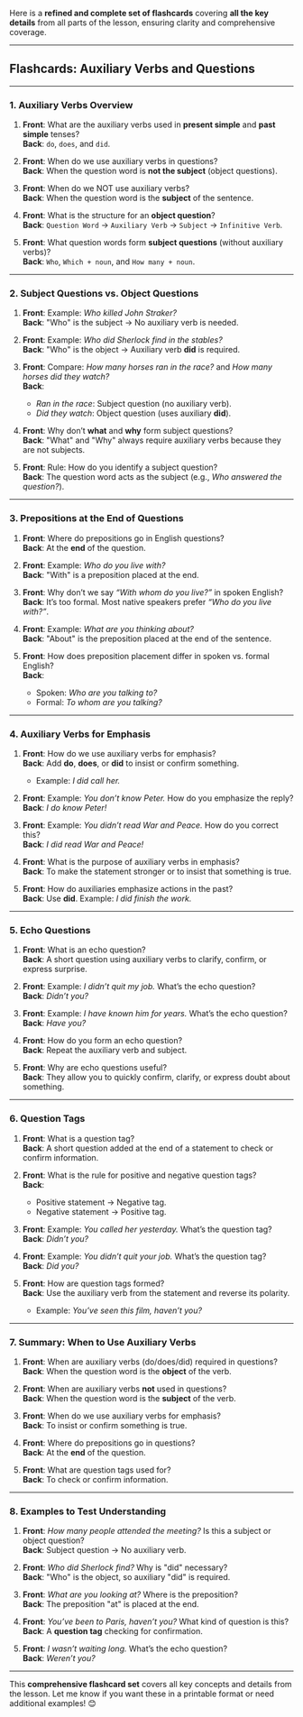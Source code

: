Here is a **refined and complete set of flashcards** covering **all the key details** from all parts of the lesson, ensuring clarity and comprehensive coverage.

---

## **Flashcards: Auxiliary Verbs and Questions**

---

### **1. Auxiliary Verbs Overview**

1. **Front**: What are the auxiliary verbs used in **present simple** and **past simple** tenses?  
    **Back**: `do`, `does`, and `did`.
    
2. **Front**: When do we use auxiliary verbs in questions?  
    **Back**: When the question word is **not the subject** (object questions).
    
3. **Front**: When do we NOT use auxiliary verbs?  
    **Back**: When the question word is the **subject** of the sentence.
    
4. **Front**: What is the structure for an **object question**?  
    **Back**: `Question Word` → `Auxiliary Verb` → `Subject` → `Infinitive Verb`.
    
5. **Front**: What question words form **subject questions** (without auxiliary verbs)?  
    **Back**: `Who`, `Which + noun`, and `How many + noun`.
    

---

### **2. Subject Questions vs. Object Questions**

1. **Front**: Example: _Who killed John Straker?_  
    **Back**: "Who" is the subject → No auxiliary verb is needed.
    
2. **Front**: Example: _Who did Sherlock find in the stables?_  
    **Back**: "Who" is the object → Auxiliary verb **did** is required.
    
3. **Front**: Compare: _How many horses ran in the race?_ and _How many horses did they watch?_  
    **Back**:
    
    - _Ran in the race_: Subject question (no auxiliary verb).
    - _Did they watch_: Object question (uses auxiliary **did**).
4. **Front**: Why don’t **what** and **why** form subject questions?  
    **Back**: "What" and "Why" always require auxiliary verbs because they are not subjects.
    
5. **Front**: Rule: How do you identify a subject question?  
    **Back**: The question word acts as the subject (e.g., _Who answered the question?_).
    

---

### **3. Prepositions at the End of Questions**

1. **Front**: Where do prepositions go in English questions?  
    **Back**: At the **end** of the question.
    
2. **Front**: Example: _Who do you live with?_  
    **Back**: "With" is a preposition placed at the end.
    
3. **Front**: Why don’t we say _“With whom do you live?”_ in spoken English?  
    **Back**: It’s too formal. Most native speakers prefer _“Who do you live with?”_.
    
4. **Front**: Example: _What are you thinking about?_  
    **Back**: "About" is the preposition placed at the end of the sentence.
    
5. **Front**: How does preposition placement differ in spoken vs. formal English?  
    **Back**:
    
    - Spoken: _Who are you talking to?_
    - Formal: _To whom are you talking?_

---

### **4. Auxiliary Verbs for Emphasis**

1. **Front**: How do we use auxiliary verbs for emphasis?  
    **Back**: Add **do**, **does**, or **did** to insist or confirm something.
    
    - Example: _I did call her._
2. **Front**: Example: _You don’t know Peter._ How do you emphasize the reply?  
    **Back**: _I do know Peter!_
    
3. **Front**: Example: _You didn’t read War and Peace._ How do you correct this?  
    **Back**: _I did read War and Peace!_
    
4. **Front**: What is the purpose of auxiliary verbs in emphasis?  
    **Back**: To make the statement stronger or to insist that something is true.
    
5. **Front**: How do auxiliaries emphasize actions in the past?  
    **Back**: Use **did**. Example: _I did finish the work._
    

---

### **5. Echo Questions**

1. **Front**: What is an echo question?  
    **Back**: A short question using auxiliary verbs to clarify, confirm, or express surprise.
    
2. **Front**: Example: _I didn’t quit my job._ What’s the echo question?  
    **Back**: _Didn’t you?_
    
3. **Front**: Example: _I have known him for years._ What’s the echo question?  
    **Back**: _Have you?_
    
4. **Front**: How do you form an echo question?  
    **Back**: Repeat the auxiliary verb and subject.
    
5. **Front**: Why are echo questions useful?  
    **Back**: They allow you to quickly confirm, clarify, or express doubt about something.
    

---

### **6. Question Tags**

1. **Front**: What is a question tag?  
    **Back**: A short question added at the end of a statement to check or confirm information.
    
2. **Front**: What is the rule for positive and negative question tags?  
    **Back**:
    
    - Positive statement → Negative tag.
    - Negative statement → Positive tag.
3. **Front**: Example: _You called her yesterday._ What’s the question tag?  
    **Back**: _Didn’t you?_
    
4. **Front**: Example: _You didn’t quit your job._ What’s the question tag?  
    **Back**: _Did you?_
    
5. **Front**: How are question tags formed?  
    **Back**: Use the auxiliary verb from the statement and reverse its polarity.
    
    - Example: _You’ve seen this film, haven’t you?_

---

### **7. Summary: When to Use Auxiliary Verbs**

1. **Front**: When are auxiliary verbs (do/does/did) required in questions?  
    **Back**: When the question word is the **object** of the verb.
    
2. **Front**: When are auxiliary verbs **not** used in questions?  
    **Back**: When the question word is the **subject** of the verb.
    
3. **Front**: When do we use auxiliary verbs for emphasis?  
    **Back**: To insist or confirm something is true.
    
4. **Front**: Where do prepositions go in questions?  
    **Back**: At the **end** of the question.
    
5. **Front**: What are question tags used for?  
    **Back**: To check or confirm information.
    

---

### **8. Examples to Test Understanding**

1. **Front**: _How many people attended the meeting?_ Is this a subject or object question?  
    **Back**: Subject question → No auxiliary verb.
    
2. **Front**: _Who did Sherlock find?_ Why is "did" necessary?  
    **Back**: "Who" is the object, so auxiliary "did" is required.
    
3. **Front**: _What are you looking at?_ Where is the preposition?  
    **Back**: The preposition "at" is placed at the end.
    
4. **Front**: _You’ve been to Paris, haven’t you?_ What kind of question is this?  
    **Back**: A **question tag** checking for confirmation.
    
5. **Front**: _I wasn’t waiting long._ What’s the echo question?  
    **Back**: _Weren’t you?_
    

---

This **comprehensive flashcard set** covers all key concepts and details from the lesson. Let me know if you want these in a printable format or need additional examples! 😊